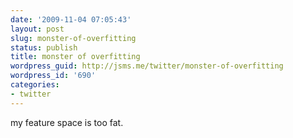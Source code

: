 ```yaml
---
date: '2009-11-04 07:05:43'
layout: post
slug: monster-of-overfitting
status: publish
title: monster of overfitting
wordpress_guid: http://jsms.me/twitter/monster-of-overfitting
wordpress_id: '690'
categories:
- twitter
---
```


my feature space is too fat.
